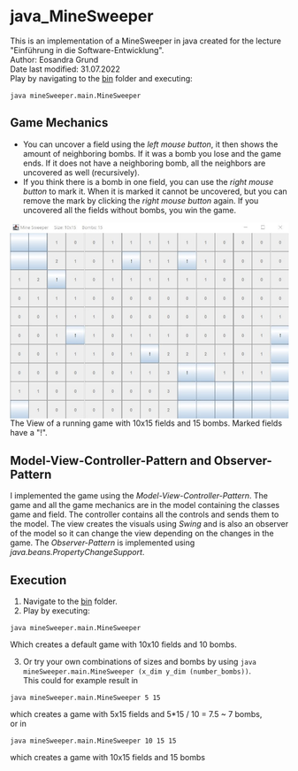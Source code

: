 # java_MineSweeper
This is an implementation of a MineSweeper in java created for the lecture "Einführung in die Software-Entwicklung".<br />
Author: Eosandra Grund <br />
Date last modified: 31.07.2022 <br />
Play by navigating to the [bin](bin) folder and executing:
```
java mineSweeper.main.MineSweeper
```

## Game Mechanics 
* You can uncover a field using the *left mouse button*, it then shows the amount of neighboring bombs. If it was a bomb you lose and the game ends. If it does not have a neighboring bomb, all the neighbors are uncovered as well (recursively). 
* If you think there is a bomb in one field, you can use the *right mouse button* to mark it. When it is marked it cannot be uncovered, but you can remove the mark by clicking the *right mouse button* again. 
If you uncovered all the fields without bombs, you win the game. 
<img src="Images/Gameplay.jpg" align="left" alt="A screenshot of playing the game"/>
The View of a running game with 10x15 fields and 15 bombs. Marked fields have a "!".
<br clear="left"/>

## Model-View-Controller-Pattern and Observer-Pattern
I implemented the game using the _Model-View-Controller-Pattern_. 
The game and all the game mechanics are in the model containing the classes game and field. 
The controller contains all the controls and sends them to the model. 
The view creates the visuals using _Swing_ and is also an observer of the model so it can 
change the view depending on the changes in the game.
The _Observer-Pattern_ is implemented using _java.beans.PropertyChangeSupport_.

## Execution
1. Navigate to the [bin](bin) folder. 
2. Play by executing: 
```
java mineSweeper.main.MineSweeper
```
Which creates a default game with 10x10 fields and 10 bombs.

3. Or try your own combinations of sizes and bombs by using `java mineSweeper.main.MineSweeper (x_dim y_dim (number_bombs))`.<br />
This could for example result in
```
java mineSweeper.main.MineSweeper 5 15
```
which creates a game with 5x15 fields and 5*15 / 10 = 7.5 ~ 7 bombs,<br />
or in
```
java mineSweeper.main.MineSweeper 10 15 15
```
which creates a game with 10x15 fields and 15 bombs
